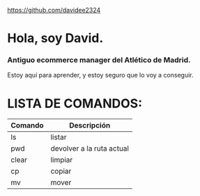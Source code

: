 https://github.com/davidee2324
# Hola, soy David.
### Antiguo ecommerce manager del Atlético de Madrid.  

 Estoy aquí para aprender, y estoy seguro que lo voy a conseguir.

# LISTA DE COMANDOS:
| Comando | Descripción                 |
|---------|-----------------------------|
 | ls     | listar                      |
 | pwd    | devolver a la ruta actual   |
 | clear  | limpiar                     |
 | cp     | copiar                      |
 | mv     | mover                       |
